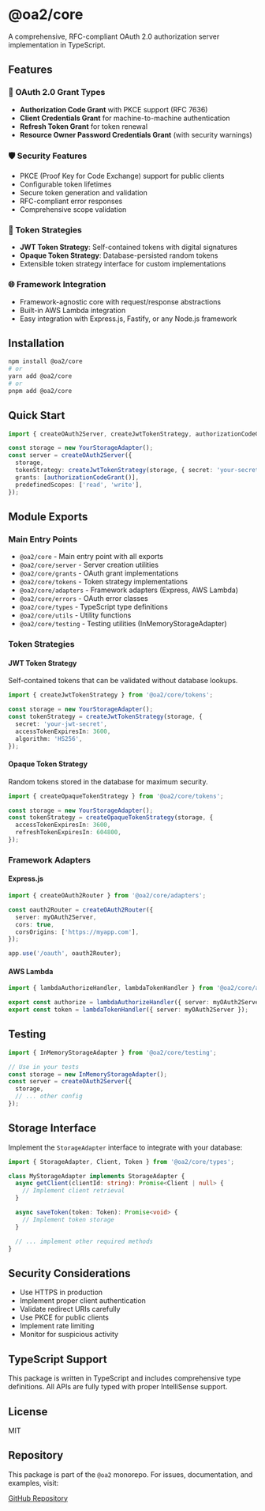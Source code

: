 # @oa2/core

A comprehensive, RFC-compliant OAuth 2.0 authorization server implementation in TypeScript.

## Features

### 🔐 OAuth 2.0 Grant Types

- **Authorization Code Grant** with PKCE support (RFC 7636)
- **Client Credentials Grant** for machine-to-machine authentication
- **Refresh Token Grant** for token renewal
- **Resource Owner Password Credentials Grant** (with security warnings)

### 🛡️ Security Features

- PKCE (Proof Key for Code Exchange) support for public clients
- Configurable token lifetimes
- Secure token generation and validation
- RFC-compliant error responses
- Comprehensive scope validation

### 🔧 Token Strategies

- **JWT Token Strategy**: Self-contained tokens with digital signatures
- **Opaque Token Strategy**: Database-persisted random tokens
- Extensible token strategy interface for custom implementations

### 🌐 Framework Integration

- Framework-agnostic core with request/response abstractions
- Built-in AWS Lambda integration
- Easy integration with Express.js, Fastify, or any Node.js framework

## Installation

```bash
npm install @oa2/core
# or
yarn add @oa2/core
# or
pnpm add @oa2/core
```

## Quick Start

```typescript
import { createOAuth2Server, createJwtTokenStrategy, authorizationCodeGrant } from '@oa2/core';

const storage = new YourStorageAdapter();
const server = createOAuth2Server({
  storage,
  tokenStrategy: createJwtTokenStrategy(storage, { secret: 'your-secret' }),
  grants: [authorizationCodeGrant()],
  predefinedScopes: ['read', 'write'],
});
```

## Module Exports

### Main Entry Points

- `@oa2/core` - Main entry point with all exports
- `@oa2/core/server` - Server creation utilities
- `@oa2/core/grants` - OAuth grant implementations
- `@oa2/core/tokens` - Token strategy implementations
- `@oa2/core/adapters` - Framework adapters (Express, AWS Lambda)
- `@oa2/core/errors` - OAuth error classes
- `@oa2/core/types` - TypeScript type definitions
- `@oa2/core/utils` - Utility functions
- `@oa2/core/testing` - Testing utilities (InMemoryStorageAdapter)

### Token Strategies

#### JWT Token Strategy

Self-contained tokens that can be validated without database lookups.

```typescript
import { createJwtTokenStrategy } from '@oa2/core/tokens';

const storage = new YourStorageAdapter();
const tokenStrategy = createJwtTokenStrategy(storage, {
  secret: 'your-jwt-secret',
  accessTokenExpiresIn: 3600,
  algorithm: 'HS256',
});
```

#### Opaque Token Strategy

Random tokens stored in the database for maximum security.

```typescript
import { createOpaqueTokenStrategy } from '@oa2/core/tokens';

const storage = new YourStorageAdapter();
const tokenStrategy = createOpaqueTokenStrategy(storage, {
  accessTokenExpiresIn: 3600,
  refreshTokenExpiresIn: 604800,
});
```

### Framework Adapters

#### Express.js

```typescript
import { createOAuth2Router } from '@oa2/core/adapters';

const oauth2Router = createOAuth2Router({
  server: myOAuth2Server,
  cors: true,
  corsOrigins: ['https://myapp.com'],
});

app.use('/oauth', oauth2Router);
```

#### AWS Lambda

```typescript
import { lambdaAuthorizeHandler, lambdaTokenHandler } from '@oa2/core/adapters';

export const authorize = lambdaAuthorizeHandler({ server: myOAuth2Server });
export const token = lambdaTokenHandler({ server: myOAuth2Server });
```

## Testing

```typescript
import { InMemoryStorageAdapter } from '@oa2/core/testing';

// Use in your tests
const storage = new InMemoryStorageAdapter();
const server = createOAuth2Server({
  storage,
  // ... other config
});
```

## Storage Interface

Implement the `StorageAdapter` interface to integrate with your database:

```typescript
import { StorageAdapter, Client, Token } from '@oa2/core/types';

class MyStorageAdapter implements StorageAdapter {
  async getClient(clientId: string): Promise<Client | null> {
    // Implement client retrieval
  }

  async saveToken(token: Token): Promise<void> {
    // Implement token storage
  }

  // ... implement other required methods
}
```

## Security Considerations

- Use HTTPS in production
- Implement proper client authentication
- Validate redirect URIs carefully
- Use PKCE for public clients
- Implement rate limiting
- Monitor for suspicious activity

## TypeScript Support

This package is written in TypeScript and includes comprehensive type definitions. All APIs are fully typed with proper IntelliSense support.

## License

MIT

## Repository

This package is part of the `@oa2` monorepo. For issues, documentation, and examples, visit:

[GitHub Repository](https://github.com/your-username/oa2)

